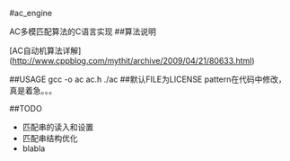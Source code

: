 #ac_engine

 AC多模匹配算法的C语言实现
##算法说明

[AC自动机算法详解] (http://www.cppblog.com/mythit/archive/2009/04/21/80633.html)

##USAGE
gcc -o ac ac.h
./ac <FILE>    ##默认FILE为LICENSE
pattern在代码中修改，真是着急。。。


##TODO
* 匹配串的读入和设置
* 匹配串结构优化
* blabla
